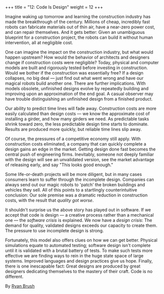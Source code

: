 +++
title = "12: Code Is Design"
weight = 12
+++

Imagine waking up tomorrow and learning the construction industry has made the breakthrough of the century. Millions of cheap, incredibly fast robots can fabricate materials out of thin air, have a near-zero power cost, and can repair themselves. And it gets better: Given an unambiguous blueprint for a construction project, the robots can build it without human intervention, all at negligible cost.

One can imagine the impact on the construction industry, but what would happen upstream? How would the behavior of architects and designers change if construction costs were negligible? Today, physical and computer models are built and rigorously tested before investing in construction. Would we bother if the construction was essentially free? If a design collapses, no big deal — just find out what went wrong and have our magical robots build another one. There are further implications. With models obsolete, unfinished designs evolve by repeatedly building and improving upon an approximation of the end goal. A casual observer may have trouble distinguishing an unfinished design from a finished product.

Our ability to predict time lines will fade away. Construction costs are more easily calculated than design costs — we know the approximate cost of installing a girder, and how many girders we need. As predictable tasks shrink toward zero, the less predictable design time starts to dominate. Results are produced more quickly, but reliable time lines slip away.

Of course, the pressures of a competitive economy still apply. With construction costs eliminated, a company that can quickly complete a design gains an edge in the market. Getting design done fast becomes the central push of engineering firms. Inevitably, someone not deeply familiar with the design will see an unvalidated version, see the market advantage of releasing early, and say "This looks good enough."

Some life-or-death projects will be more diligent, but in many cases consumers learn to suffer through the incomplete design. Companies can always send out our magic robots to 'patch' the broken buildings and vehicles they sell. All of this points to a startlingly counterintuitive conclusion: Our sole premise was a dramatic reduction in construction costs, with the result that *quality got worse*.

It shouldn't surprise us the above story has played out in software. If we accept that code is design — a creative process rather than a mechanical one — the *software crisis* is explained. We now have a *design crisis*: The demand for quality, validated designs exceeds our capacity to create them. The pressure to use incomplete design is strong.

Fortunately, this model also offers clues on how we can get better. Physical simulations equate to automated testing; software design isn't complete until it is validated with a brutal battery of tests. To make such tests more effective we are finding ways to rein in the huge state space of large systems. Improved languages and design practices give us hope. Finally, there is one inescapable fact: Great designs are produced by great designers dedicating themselves to the mastery of their craft. Code is no different.

By [Ryan Brush](http://programmer.97things.oreilly.com/wiki/index.php/Ryan_Brush)